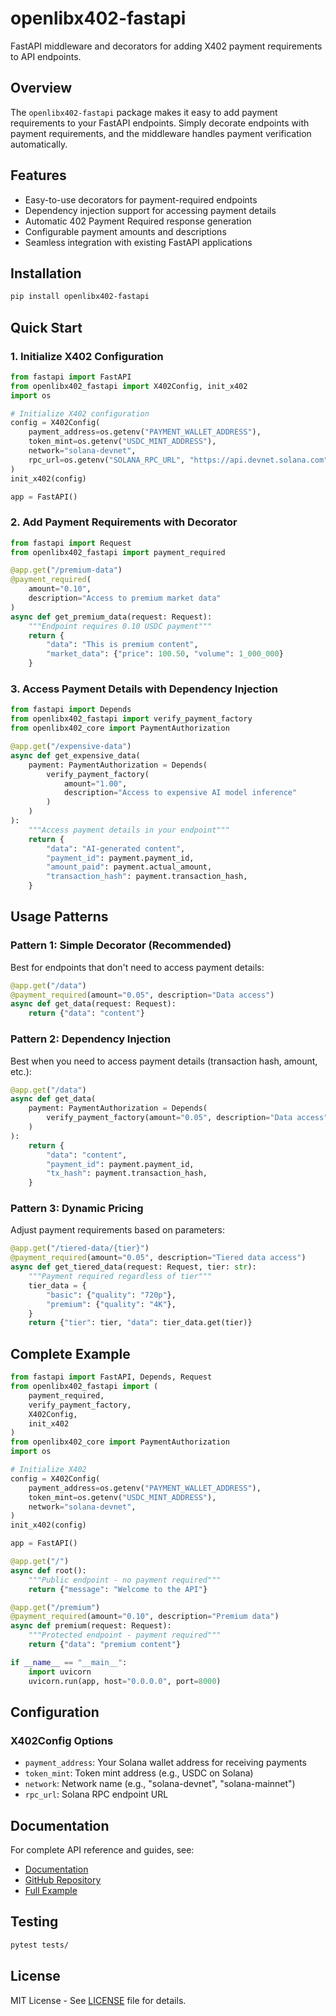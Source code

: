 # openlibx402-fastapi

FastAPI middleware and decorators for adding X402 payment requirements to API endpoints.

## Overview

The `openlibx402-fastapi` package makes it easy to add payment requirements to your FastAPI endpoints. Simply decorate endpoints with payment requirements, and the middleware handles payment verification automatically.

## Features

- Easy-to-use decorators for payment-required endpoints
- Dependency injection support for accessing payment details
- Automatic 402 Payment Required response generation
- Configurable payment amounts and descriptions
- Seamless integration with existing FastAPI applications

## Installation

```bash
pip install openlibx402-fastapi
```

## Quick Start

### 1. Initialize X402 Configuration

```python
from fastapi import FastAPI
from openlibx402_fastapi import X402Config, init_x402
import os

# Initialize X402 configuration
config = X402Config(
    payment_address=os.getenv("PAYMENT_WALLET_ADDRESS"),
    token_mint=os.getenv("USDC_MINT_ADDRESS"),
    network="solana-devnet",
    rpc_url=os.getenv("SOLANA_RPC_URL", "https://api.devnet.solana.com"),
)
init_x402(config)

app = FastAPI()
```

### 2. Add Payment Requirements with Decorator

```python
from fastapi import Request
from openlibx402_fastapi import payment_required

@app.get("/premium-data")
@payment_required(
    amount="0.10",
    description="Access to premium market data"
)
async def get_premium_data(request: Request):
    """Endpoint requires 0.10 USDC payment"""
    return {
        "data": "This is premium content",
        "market_data": {"price": 100.50, "volume": 1_000_000}
    }
```

### 3. Access Payment Details with Dependency Injection

```python
from fastapi import Depends
from openlibx402_fastapi import verify_payment_factory
from openlibx402_core import PaymentAuthorization

@app.get("/expensive-data")
async def get_expensive_data(
    payment: PaymentAuthorization = Depends(
        verify_payment_factory(
            amount="1.00",
            description="Access to expensive AI model inference"
        )
    )
):
    """Access payment details in your endpoint"""
    return {
        "data": "AI-generated content",
        "payment_id": payment.payment_id,
        "amount_paid": payment.actual_amount,
        "transaction_hash": payment.transaction_hash,
    }
```

## Usage Patterns

### Pattern 1: Simple Decorator (Recommended)

Best for endpoints that don't need to access payment details:

```python
@app.get("/data")
@payment_required(amount="0.05", description="Data access")
async def get_data(request: Request):
    return {"data": "content"}
```

### Pattern 2: Dependency Injection

Best when you need to access payment details (transaction hash, amount, etc.):

```python
@app.get("/data")
async def get_data(
    payment: PaymentAuthorization = Depends(
        verify_payment_factory(amount="0.05", description="Data access")
    )
):
    return {
        "data": "content",
        "payment_id": payment.payment_id,
        "tx_hash": payment.transaction_hash,
    }
```

### Pattern 3: Dynamic Pricing

Adjust payment requirements based on parameters:

```python
@app.get("/tiered-data/{tier}")
@payment_required(amount="0.05", description="Tiered data access")
async def get_tiered_data(request: Request, tier: str):
    """Payment required regardless of tier"""
    tier_data = {
        "basic": {"quality": "720p"},
        "premium": {"quality": "4K"},
    }
    return {"tier": tier, "data": tier_data.get(tier)}
```

## Complete Example

```python
from fastapi import FastAPI, Depends, Request
from openlibx402_fastapi import (
    payment_required,
    verify_payment_factory,
    X402Config,
    init_x402
)
from openlibx402_core import PaymentAuthorization
import os

# Initialize X402
config = X402Config(
    payment_address=os.getenv("PAYMENT_WALLET_ADDRESS"),
    token_mint=os.getenv("USDC_MINT_ADDRESS"),
    network="solana-devnet",
)
init_x402(config)

app = FastAPI()

@app.get("/")
async def root():
    """Public endpoint - no payment required"""
    return {"message": "Welcome to the API"}

@app.get("/premium")
@payment_required(amount="0.10", description="Premium data")
async def premium(request: Request):
    """Protected endpoint - payment required"""
    return {"data": "premium content"}

if __name__ == "__main__":
    import uvicorn
    uvicorn.run(app, host="0.0.0.0", port=8000)
```

## Configuration

### X402Config Options

- `payment_address`: Your Solana wallet address for receiving payments
- `token_mint`: Token mint address (e.g., USDC on Solana)
- `network`: Network name (e.g., "solana-devnet", "solana-mainnet")
- `rpc_url`: Solana RPC endpoint URL

## Documentation

For complete API reference and guides, see:
- [Documentation](https://openlibx402.github.io/docs)
- [GitHub Repository](https://github.com/openlibx402/openlibx402)
- [Full Example](https://github.com/openlibx402/openlibx402/tree/main/examples/python/fastapi-server)

## Testing

```bash
pytest tests/
```

## License

MIT License - See [LICENSE](LICENSE) file for details.
